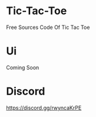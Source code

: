 # Tic-Tac-Toe
Free Sources Code Of Tic Tac Toe


# Ui
Coming Soon

# Discord
https://discord.gg/rwyncaKrPE
